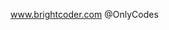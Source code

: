 www.brightcoder.com
@OnlyCodes

<!---
MegasterPro/MegasterPro is a ✨ special ✨ repository because its `README.md` (this file) appears on your GitHub profile.
You can click the Preview link to take a look at your changes.
--->
